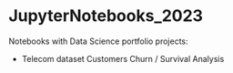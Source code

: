 # JupyterNotebooks_2023

Notebooks with Data Science portfolio projects:
* Telecom dataset Customers Churn / Survival Analysis
